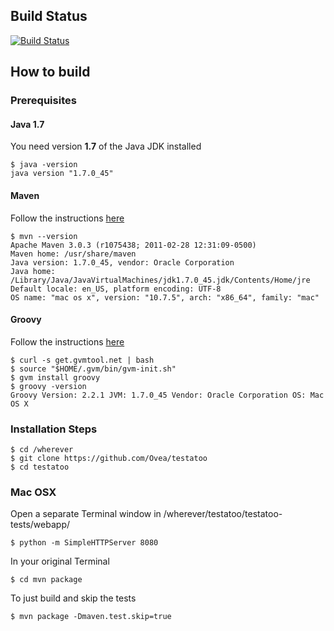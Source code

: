 ## Build Status

[![Build Status](https://travis-ci.org/Ovea/testatoo.png?branch=master)](https://travis-ci.org/Ovea/testatoo)

## How to build

### Prerequisites

#### Java 1.7

You need version **1.7** of the Java JDK installed

    $ java -version
    java version "1.7.0_45"
    
#### Maven

Follow the instructions [here](http://maven.apache.org/download.cgi#Installation "Maven Installation Instructions")
  

    $ mvn --version  
    Apache Maven 3.0.3 (r1075438; 2011-02-28 12:31:09-0500)
    Maven home: /usr/share/maven
    Java version: 1.7.0_45, vendor: Oracle Corporation
    Java home: /Library/Java/JavaVirtualMachines/jdk1.7.0_45.jdk/Contents/Home/jre
    Default locale: en_US, platform encoding: UTF-8
    OS name: "mac os x", version: "10.7.5", arch: "x86_64", family: "mac"


#### Groovy

Follow the instructions [here](http://groovy.codehaus.org/Installing+Groovy "Groovy Installation Instructions")

    $ curl -s get.gvmtool.net | bash
    $ source "$HOME/.gvm/bin/gvm-init.sh"
    $ gvm install groovy
    $ groovy -version
    Groovy Version: 2.2.1 JVM: 1.7.0_45 Vendor: Oracle Corporation OS: Mac OS X



### Installation Steps

    $ cd /wherever
    $ git clone https://github.com/Ovea/testatoo
    $ cd testatoo
    
### Mac OSX
    
Open a separate Terminal window in /wherever/testatoo/testatoo-tests/webapp/

    $ python -m SimpleHTTPServer 8080
    
In your original Terminal

    $ cd mvn package

To just build and skip the tests

    $ mvn package -Dmaven.test.skip=true
    
    

